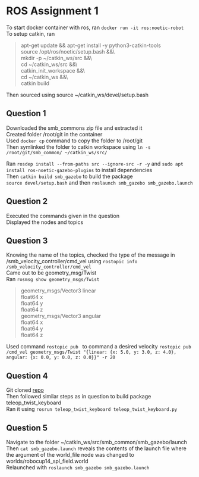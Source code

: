 # ROS Assignment 1  
  
To start docker container with ros, ran `docker run -it ros:noetic-robot`  
To setup catkin, ran   
> apt-get update && apt-get install -y python3-catkin-tools  
> source /opt/ros/noetic/setup.bash &&\   
> mkdir -p ~/catkin_ws/src &&\   
> cd ~/catkin_ws/src &&\   
> catkin_init_workspace &&\   
> cd ~/catkin_ws &&\   
> catkin build
     
Then sourced using source ~/catkin_ws/devel/setup.bash  
  
## Question 1  
  
Downloaded the smb_commons zip file and extracted it     
Created folder /root/git in the container    
Used `docker cp` command to copy the folder to /root/git     
Then symlinked the folder to catkin workspace using `ln -s /root/git/smb_common/ ~/catkin_ws/src/`  

Ran `rosdep install --from-paths src --ignore-src -r -y` and `sudo apt install ros-noetic-gazebo-plugins` to install dependencies   
Then `catkin build smb_gazebo` to build the package    
`source devel/setup.bash` and then `roslaunch smb_gazebo smb_gazebo.launch`  

## Question 2

Executed the commands given in the question   
Displayed the nodes and topics   

## Question 3

Knowing the name of the topics, checked the type of the message in /smb_velocity_controller/cmd_vel
using `rostopic info /smb_velocity_controller/cmd_vel`      
Came out to be geometry_msg/Twist    
Ran `rosmsg show geometry_msgs/Twist`   
> geometry_msgs/Vector3 linear   
    float64 x   
    float64 y   
    float64 z   
> geometry_msgs/Vector3 angular   
    float64 x   
    float64 y   
    float64 z

Used command `rostopic pub ` to command a desired velocity 
`rostopic pub /cmd_vel geometry_msgs/Twist "{linear: {x: 5.0, y: 3.0, z: 4.0}, angular: {x: 0.0, y: 0.0, z: 0.0}}" -r 20`    

## Question 4

Git cloned [repo](https://github.com/ros-teleop/teleop_twist_keyboard)  
Then followed similar steps as in question to build package teleop_twist_keyboard  
Ran it using `rosrun teleop_twist_keyboard teleop_twist_keyboard.py`  

## Question 5

Navigate to the folder ~/catkin_ws/src/smb_common/smb_gazebo/launch  
Then `cat smb_gazebo.launch` reveals the contents of the launch file where the argument of the world_file node was changed to worlds/robocup14_spl_field.world  
Relaunched with `roslaunch smb_gazebo smb_gazebo.launch`








